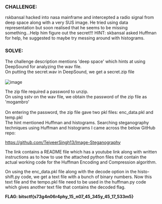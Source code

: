 ### CHALLENGE:
rskbansal hacked into nasa mainframe and intercepted a radio signal from deep space along with a very SUS image. 
He tried using data representation but soon realised that he seems to be missing something...Help him figure out the secret!!!
HINT: skbansal asked Huffman for help, he suggested to maybe try messing around with histograms.

### SOLVE:
The challenge description mentions 'deep space' which hints at using DeepSound for analyzing the wav file. </br>
On putting the secret.wav in DeepSound, we get a secret.zip file</br></br> 
![image](https://github.com/poorvi1910/Cryptonite/assets/146640913/87e55eca-613e-419f-91f2-03892ca8effa)

The zip file required a password to unzip.</br>
On using sstv on the wav file, we obtain the password of the zip file as 'mogambro' </br></br>
On entering the password, the zip file gave two pkl files: enc_data.pkl and temp.pkl </br>
The hint mentioned Huffman and histograms. Searching steganography techniques using Huffman and histograms I came across the below GitHub repo: </br>

https://github.com/TejveerSingh13/Image-Steganography </br>

The link contains a README file which has a youtube link along with written instructions as to how to use the attached python files that contain the actual working code for the Huffman Encoding and Compression algorithm. </br>

On using the enc_data.pkl file along with the decode option in the histo-shift.py code, we get a text file with a bunch of binary numbers. Now this text file and the tempo.pkl file need to be used in the huffman.py code which gives another text file that contains the decoded flag.

**FLAG: bitsctf{s73g4n06r4phy_15_n07_45_345y_45_17_533m5}**
